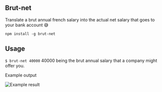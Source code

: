 Brut-net
--

Translate a brut annual french salary into the actual net salary that goes to your bank account 😅

`npm install -g brut-net`

Usage
--

`$ brut-net 40000` 40000 being the brut annual salary that a company might offer you.

Example output

![Example result](http://michaelvilleneuve.s3.amazonaws.com/files/20/uploads/medium_Capture_d%E2%80%99e%CC%81cran_2017-11-23_a%CC%80_11.07.36.png?1511431745)

